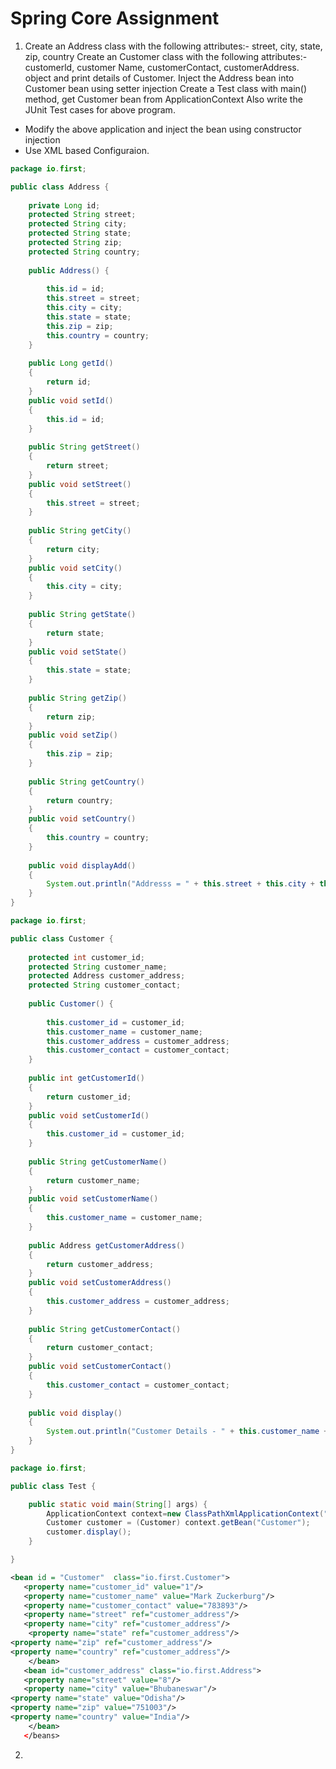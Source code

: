 # Spring Core Assignment

1. Create an Address class with the following attributes:- street, city, state, zip, country Create an Customer class with the following attributes:- customerld, customer Name, customerContact, customerAddress. object and print details of Customer. Inject the Address bean into Customer bean using setter injection Create a Test class with main() method, get Customer bean from ApplicationContext 
Also write the JUnit Test cases for above program.

 - Modify the above application and inject the bean using constructor injection
 - Use XML based Configuraion.

```java
package io.first;

public class Address {
 
    private Long id;
    protected String street; 
    protected String city;
    protected String state;
    protected String zip;
    protected String country;
    
    public Address() { 
    	
    	this.id = id;
    	this.street = street;
    	this.city = city;
    	this.state = state;
    	this.zip = zip;
    	this.country = country;
    }
    
    public Long getId()
    {
    	return id;
    }
    public void setId()
    {
    	this.id = id;
    }
    
    public String getStreet()
    {
    	return street;
    }
    public void setStreet()
    {
    	this.street = street;
    }
    
    public String getCity()
    {
    	return city;
    }
    public void setCity()
    {
    	this.city = city;
    }
    
    public String getState()
    {
    	return state;
    }
    public void setState()
    {
    	this.state = state;
    }
    
    public String getZip()
    {
    	return zip;
    }
    public void setZip()
    {
    	this.zip = zip;
    }
    
    public String getCountry()
    {
    	return country;
    }
    public void setCountry()
    {
    	this.country = country;
    }
    
    public void displayAdd()
    {
    	System.out.println("Addresss = " + this.street + this.city + this.state + this.zip + this.country);
    }
}
```

```java
package io.first;

public class Customer {
    
    protected int customer_id;
    protected String customer_name;
    protected Address customer_address;
    protected String customer_contact;
    
    public Customer() {
    	
    	this.customer_id = customer_id;
    	this.customer_name = customer_name;
    	this.customer_address = customer_address;
    	this.customer_contact = customer_contact;
    }
    
    public int getCustomerId()
    {
    	return customer_id;
    }
    public void setCustomerId()
    {
    	this.customer_id = customer_id;
    }
    
    public String getCustomerName()
    {
    	return customer_name;
    }
    public void setCustomerName()
    {
    	this.customer_name = customer_name;
    }
    
    public Address getCustomerAddress()
    {
    	return customer_address;
    }
    public void setCustomerAddress()
    {
    	this.customer_address = customer_address;
    }
    
    public String getCustomerContact()
    {
    	return customer_contact;
    }
    public void setCustomerContact()
    {
    	this.customer_contact = customer_contact;
    }
    
    public void display()
    {
    	System.out.println("Customer Details - " + this.customer_name + this.customer_id + this.customer_contact);
    }
}

```

```java
package io.first;

public class Test {

	public static void main(String[] args) {
		ApplicationContext context=new ClassPathXmlApplicationContext("customerbean.xml");
		Customer customer = (Customer) context.getBean("Customer");
		customer.display();
	}

}

```

```xml
<bean id = "Customer"  class="io.first.Customer">
   <property name="customer_id" value="1"/>
   <property name="customer_name" value="Mark Zuckerburg"/>
   <property name="customer_contact" value="783893"/>
   <property name="street" ref="customer_address"/>
   <property name="city" ref="customer_address"/>
   	<property name="state" ref="customer_address"/>
<property name="zip" ref="customer_address"/>
<property name="country" ref="customer_address"/>
    </bean>
   <bean id="customer_address" class="io.first.Address">
   <property name="street" value="8"/>
   <property name="city" value="Bhubaneswar"/>
<property name="state" value="Odisha"/>
<property name="zip" value="751003"/>
<property name="country" value="India"/> 
    </bean>
   </beans>
```

2.

